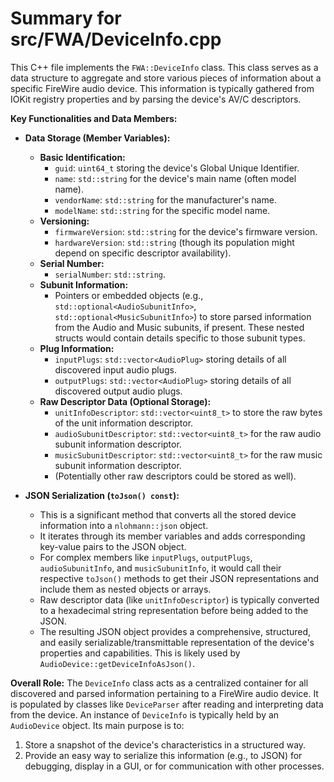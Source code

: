 # Summary for src/FWA/DeviceInfo.cpp

This C++ file implements the `FWA::DeviceInfo` class. This class serves as a data structure to aggregate and store various pieces of information about a specific FireWire audio device. This information is typically gathered from IOKit registry properties and by parsing the device's AV/C descriptors.

**Key Functionalities and Data Members:**

-   **Data Storage (Member Variables):**
    -   **Basic Identification:**
        -   `guid`: `uint64_t` storing the device's Global Unique Identifier.
        -   `name`: `std::string` for the device's main name (often model name).
        -   `vendorName`: `std::string` for the manufacturer's name.
        -   `modelName`: `std::string` for the specific model name.
    -   **Versioning:**
        -   `firmwareVersion`: `std::string` for the device's firmware version.
        -   `hardwareVersion`: `std::string` (though its population might depend on specific descriptor availability).
    -   **Serial Number:**
        -   `serialNumber`: `std::string`.
    -   **Subunit Information:**
        -   Pointers or embedded objects (e.g., `std::optional<AudioSubunitInfo>`, `std::optional<MusicSubunitInfo>`) to store parsed information from the Audio and Music subunits, if present. These nested structs would contain details specific to those subunit types.
    -   **Plug Information:**
        -   `inputPlugs`: `std::vector<AudioPlug>` storing details of all discovered input audio plugs.
        -   `outputPlugs`: `std::vector<AudioPlug>` storing details of all discovered output audio plugs.
    -   **Raw Descriptor Data (Optional Storage):**
        -   `unitInfoDescriptor`: `std::vector<uint8_t>` to store the raw bytes of the unit information descriptor.
        -   `audioSubunitDescriptor`: `std::vector<uint8_t>` for the raw audio subunit information descriptor.
        -   `musicSubunitDescriptor`: `std::vector<uint8_t>` for the raw music subunit information descriptor.
        -   (Potentially other raw descriptors could be stored as well).

-   **JSON Serialization (`toJson() const`):**
    -   This is a significant method that converts all the stored device information into a `nlohmann::json` object.
    -   It iterates through its member variables and adds corresponding key-value pairs to the JSON object.
    -   For complex members like `inputPlugs`, `outputPlugs`, `audioSubunitInfo`, and `musicSubunitInfo`, it would call their respective `toJson()` methods to get their JSON representations and include them as nested objects or arrays.
    -   Raw descriptor data (like `unitInfoDescriptor`) is typically converted to a hexadecimal string representation before being added to the JSON.
    -   The resulting JSON object provides a comprehensive, structured, and easily serializable/transmittable representation of the device's properties and capabilities. This is likely used by `AudioDevice::getDeviceInfoAsJson()`.

**Overall Role:**
The `DeviceInfo` class acts as a centralized container for all discovered and parsed information pertaining to a FireWire audio device. It is populated by classes like `DeviceParser` after reading and interpreting data from the device. An instance of `DeviceInfo` is typically held by an `AudioDevice` object. Its main purpose is to:
1.  Store a snapshot of the device's characteristics in a structured way.
2.  Provide an easy way to serialize this information (e.g., to JSON) for debugging, display in a GUI, or for communication with other processes.
